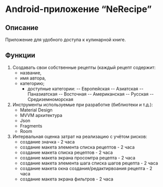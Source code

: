 # Android-приложение “NeRecipe”

## Описание
Приложение для удобного доступа к кулинарной книге.

## Функции
1. Создавать свои собственные рецепты (каждый рецепт содержит:
   - название,
   - имя автора,
   - категорию;
     * доступные категории:
      -- Европейская
      -- Азиатская
      -- Паназиатская
      -- Восточная
      -- Американская
      -- Русская
      -- Средиземноморская
2. Инструменты используемые при разработке (библиотеки и т.д.):
   - Material Design
   - MVVM архитектура
   - Json
   - Fragments
   - Room
3. Интервальная оценка затрат на реализацию с учётом рисков:
   - создание значка - 2 часа
   - создание макета элемента списка рецептов - 2 часа
   - создание макета списка рецептов - 2 часа
   - создание макета экрана просомтра рецепта - 2 часа
   - создание макета элемента шага списка шагов рецепта - 2 часа
   - создание макета окна создания/редактирвоания рецепта - 2 часа
   - создание макета экрана фильтров - 2 часа

